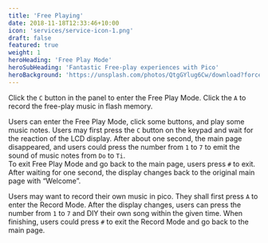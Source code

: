 ```yaml
---
title: 'Free Playing'
date: 2018-11-18T12:33:46+10:00
icon: 'services/service-icon-1.png'
draft: false
featured: true
weight: 1
heroHeading: 'Free Play Mode'
heroSubHeading: 'Fantastic Free-play experiences with Pico'
heroBackground: 'https://unsplash.com/photos/QtgGYlug6Cw/download?force=true'
---
```

Click the `C` button in the panel to enter the Free Play Mode. Click the `A` to record the free-play music in flash memory.

Users can enter the Free Play Mode, click some buttons, and play some music notes. 
Users may first press the `C` button on the keypad and wait for the reaction of the LCD display. 
After about one second, the main page disappeared, and users could press the number from `1` to `7` to emit the sound of music notes from `Do` to `Ti`.  
To exit Free Play Mode and go back to the main page, users press `#` to exit. 
After waiting for one second, the display changes back to the original main page with “Welcome”.

Users may want to record their own music in pico. 
They shall first press `A` to enter the Record Mode. 
After the display changes, users can press the number from `1` to `7` and DIY their own song within the given time. 
When finishing, users could press `#` to exit the Record Mode and go back to the main page. 